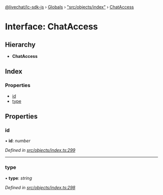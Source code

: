 [@livechat/lc-sdk-js](../README.md) › [Globals](../globals.md) › ["src/objects/index"](../modules/_src_objects_index_.md) › [ChatAccess](_src_objects_index_.chataccess.md)

# Interface: ChatAccess

## Hierarchy

* **ChatAccess**

## Index

### Properties

* [id](_src_objects_index_.chataccess.md#id)
* [type](_src_objects_index_.chataccess.md#type)

## Properties

###  id

• **id**: *number*

*Defined in [src/objects/index.ts:299](https://github.com/livechat/lc-sdk-js/blob/04572ce/src/objects/index.ts#L299)*

___

###  type

• **type**: *string*

*Defined in [src/objects/index.ts:298](https://github.com/livechat/lc-sdk-js/blob/04572ce/src/objects/index.ts#L298)*
